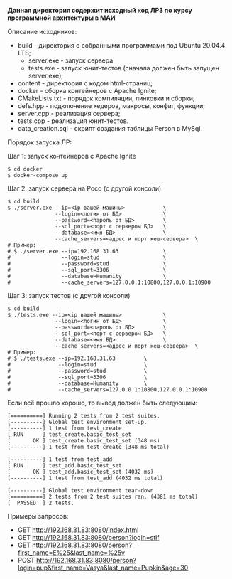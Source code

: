 **Данная директория содержит исходный код ЛР3 по курсу программной архитектуры в МАИ**

Описание исходников:

- build - директория с собранными программами под Ubuntu 20.04.4 LTS;
  - server.exe - запуск сервера
  - tests.exe - запуск юнит-тестов (сначала должен быть запущен server.exe);
- content - директория с кодом html-страниц;
- docker - сборка контейнеров с Apache Ignite;
- CMakeLists.txt - порядок компиляции, линковки и сборки;
- defs.hpp - подключение хедеров, макросы, конфиг, функции;
- server.cpp - реализация сервера;
- tests.cpp - реализация юнит-тестов.
- data_creation.sql - скрипт создания таблицы Person в MySql.

Порядок запуска ЛР:

Шаг 1: запуск контейнеров с Apache Ignite

```shell
$ cd docker
$ docker-compose up
```

Шаг 2: запуск сервера на Poco (с другой консоли)

```shell
$ cd build
$ ./server.exe --ip=<ip вашей машины>            \
               --login=<логин от БД>             \
               --password=<пароль от БД>         \
               --sql_port=<порт с сервером БД>   \
               --database=<имя БД>               \
               --cache_servers=<адрес и порт кеш-сервера>  \
# Пример:
# $ ./server.exe --ip=192.168.31.63              \
#                --login=stud                    \
#                --password=stud                 \
#                --sql_port=3306                 \
#                --database=Humanity             \
#                --cache_servers=127.0.0.1:10800,127.0.0.1:10900 
```

Шаг 3: запуск тестов (с другой консоли)

```shell
$ cd build
$ ./tests.exe --ip=<ip вашей машины>             \
               --login=<логин от БД>             \
               --password=<пароль от БД>         \
               --sql_port=<порт с сервером БД>   \
               --database=<имя БД>               \
               --cache_servers=<адрес и порт кеш-сервера>  \
# Пример:
# $ ./tests.exe --ip=192.168.31.63         \
#               --login=stud               \
#               --password=stud            \
#               --sql_port=3306            \
#               --database=Humanity        \
#               --cache_servers=127.0.0.1:10800,127.0.0.1:10900 
```

Если всё прошло хорошо, то вывод должен быть следующим:

```shell
[==========] Running 2 tests from 2 test suites.
[----------] Global test environment set-up.
[----------] 1 test from test_create
[ RUN      ] test_create.basic_test_set
[       OK ] test_create.basic_test_set (348 ms)
[----------] 1 test from test_create (348 ms total)

[----------] 1 test from test_add
[ RUN      ] test_add.basic_test_set
[       OK ] test_add.basic_test_set (4032 ms)
[----------] 1 test from test_add (4032 ms total)

[----------] Global test environment tear-down
[==========] 2 tests from 2 test suites ran. (4381 ms total)
[  PASSED  ] 2 tests.
```

Примеры запросов:

- GET http://192.168.31.83:8080/index.html
- GET http://192.168.31.83:8080/person?login=stif
- GET http://192.168.31.83:8080/person?first_name=E%25&last_name=%25v
- POST http://192.168.31.83:8080/person?login=pup&first_name=Vasya&last_name=Pupkin&age=30

